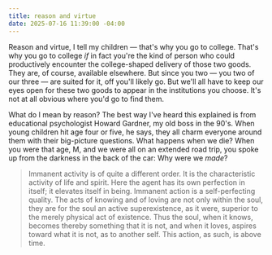 ```yaml
---
title: reason and virtue
date: 2025-07-16 11:39:00 -04:00
---
```


Reason and virtue, I tell my children — that's why you go to college. That's why you go to college *if* in fact you're the kind of person who could productively encounter the college-shaped delivery of those two goods. They are, of course, available elsewhere. But since you two — you two of our three — are suited for it, off you'll likely go. But we'll all have to keep our eyes open for these two goods to appear in the institutions you choose. It's not at all obvious where you'd go to find them.

What do I mean by reason? The best way I've heard this explained is from educational psychologist Howard Gardner, my old boss in the 90's. When young children hit age four or five, he says, they all charm everyone around them with their big-picture questions. What happens when we die? When you were that age, M, and we were all on an extended road trip, you spoke up from the darkness in the back of the car: Why were we *made*?

> Immanent activity is of quite a different order. It is the characteristic activity of life and spirit. Here the agent has its own perfection in itself; it elevates itself in being. Immanent action is a self-perfecting quality. The acts of knowing and of loving are not only within the soul, they are for the soul an active superexistence, as it were, superior to the merely physical act of existence. Thus the soul, when it knows, becomes thereby something that it is not, and when it loves, aspires toward what it is not, as to another self. This action, as such, is above time.